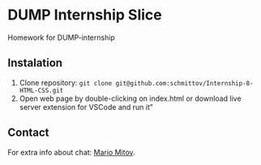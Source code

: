 # DUMP Internship Slice
Homework for DUMP-internship

## Instalation
1. Clone repository: `git clone git@github.com:schmittov/Internship-8-HTML-CSS.git`
2. Open web page by double-clicking on index.html or download live server extension for VSCode and run it"

## Contact
For extra info about chat: [Mario Mitov](mailto:mariomitov31@gmail.com).